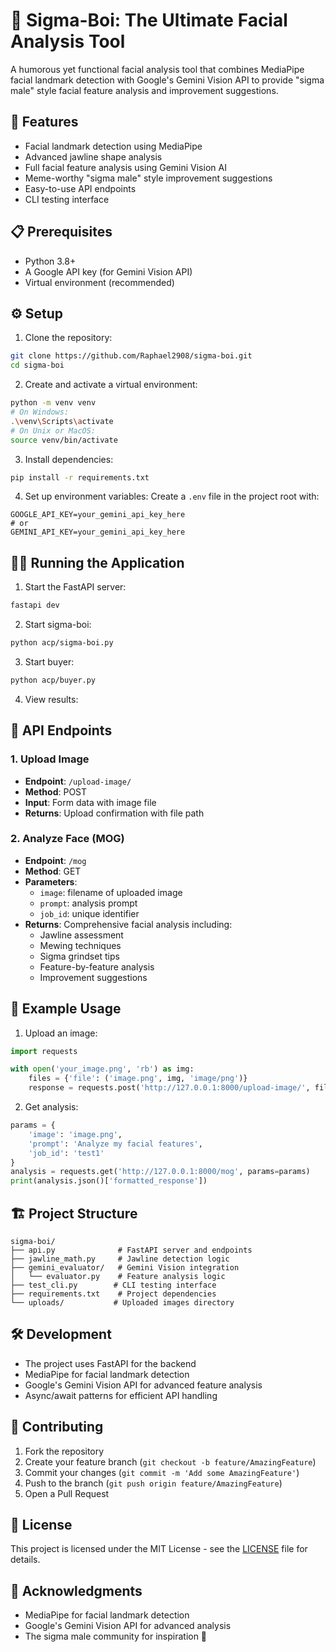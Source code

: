 # 🗿 Sigma-Boi: The Ultimate Facial Analysis Tool

A humorous yet functional facial analysis tool that combines MediaPipe facial landmark detection with Google's Gemini Vision API to provide "sigma male" style facial feature analysis and improvement suggestions.

## 🚀 Features

- Facial landmark detection using MediaPipe
- Advanced jawline shape analysis
- Full facial feature analysis using Gemini Vision AI
- Meme-worthy "sigma male" style improvement suggestions
- Easy-to-use API endpoints
- CLI testing interface

## 📋 Prerequisites

- Python 3.8+
- A Google API key (for Gemini Vision API)
- Virtual environment (recommended)

## ⚙️ Setup

1. Clone the repository:
```bash
git clone https://github.com/Raphael2908/sigma-boi.git
cd sigma-boi
```

2. Create and activate a virtual environment:
```bash
python -m venv venv
# On Windows:
.\venv\Scripts\activate
# On Unix or MacOS:
source venv/bin/activate
```

3. Install dependencies:
```bash
pip install -r requirements.txt
```

4. Set up environment variables:
Create a `.env` file in the project root with:
```env
GOOGLE_API_KEY=your_gemini_api_key_here
# or
GEMINI_API_KEY=your_gemini_api_key_here
```

## 🏃‍♂️ Running the Application

1. Start the FastAPI server:
```bash
fastapi dev
```

2. Start sigma-boi: 
```bash
python acp/sigma-boi.py
```

3. Start buyer: 
```bash
python acp/buyer.py
```
4. View results: 



## 📝 API Endpoints

### 1. Upload Image
- **Endpoint**: `/upload-image/`
- **Method**: POST
- **Input**: Form data with image file
- **Returns**: Upload confirmation with file path

### 2. Analyze Face (MOG)
- **Endpoint**: `/mog`
- **Method**: GET
- **Parameters**:
  - `image`: filename of uploaded image
  - `prompt`: analysis prompt
  - `job_id`: unique identifier
- **Returns**: Comprehensive facial analysis including:
  - Jawline assessment
  - Mewing techniques
  - Sigma grindset tips
  - Feature-by-feature analysis
  - Improvement suggestions

## 🎯 Example Usage

1. Upload an image:
```python
import requests

with open('your_image.png', 'rb') as img:
    files = {'file': ('image.png', img, 'image/png')}
    response = requests.post('http://127.0.0.1:8000/upload-image/', files=files)
```

2. Get analysis:
```python
params = {
    'image': 'image.png',
    'prompt': 'Analyze my facial features',
    'job_id': 'test1'
}
analysis = requests.get('http://127.0.0.1:8000/mog', params=params)
print(analysis.json()['formatted_response'])
```

## 🏗️ Project Structure

```
sigma-boi/
├── api.py              # FastAPI server and endpoints
├── jawline_math.py     # Jawline detection logic
├── gemini_evaluator/   # Gemini Vision integration
│   └── evaluator.py    # Feature analysis logic
├── test_cli.py        # CLI testing interface
├── requirements.txt    # Project dependencies
└── uploads/           # Uploaded images directory
```

## 🛠️ Development

- The project uses FastAPI for the backend
- MediaPipe for facial landmark detection
- Google's Gemini Vision API for advanced feature analysis
- Async/await patterns for efficient API handling

## 🤝 Contributing

1. Fork the repository
2. Create your feature branch (`git checkout -b feature/AmazingFeature`)
3. Commit your changes (`git commit -m 'Add some AmazingFeature'`)
4. Push to the branch (`git push origin feature/AmazingFeature`)
5. Open a Pull Request

## 📄 License

This project is licensed under the MIT License - see the [LICENSE](LICENSE) file for details.

## 🙏 Acknowledgments

- MediaPipe for facial landmark detection
- Google's Gemini Vision API for advanced analysis
- The sigma male community for inspiration 🗿
